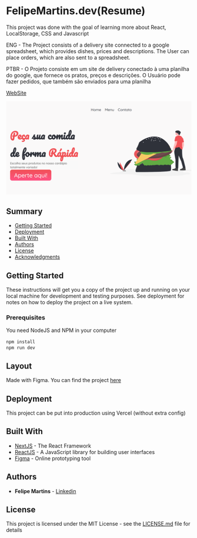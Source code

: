 # FelipeMartins.dev(Resume)

This project was done with the goal of learning more about React, LocalStorage, CSS and Javascript

ENG - The Project consists of a delivery site connected to a google spreadsheet, which provides dishes, prices and descriptions. 
The User can place orders, which are also sent to a spreadsheet.

PTBR - O Projeto consiste em um site de delivery conectado à uma planilha do google, que fornece os pratos, preços e descrições. 
O Usuário pode fazer pedidos, que também são enviados para uma planilha

[WebSite](https://fast-order.vercel.app/)

![Preview](https://github.com/Felipe-martins1/fast-order/blob/master/print.png?raw=true)

## Summary

  - [Getting Started](#getting-started)
  - [Deployment](#deployment)
  - [Built With](#built-with)
  - [Authors](#authors)
  - [License](#license)
  - [Acknowledgments](#acknowledgments)

## Getting Started

These instructions will get you a copy of the project up and running on
your local machine for development and testing purposes. See deployment
for notes on how to deploy the project on a live system.

### Prerequisites

You need NodeJS and NPM in your computer

```
npm install 
npm run dev
```

## Layout

Made with Figma. You can find the project [here](https://www.figma.com/file/SB5fP3RkffJE27tNGbqc2N/Untitled?node-id=0%3A1)

## Deployment

This project can be put into production using Vercel (without extra config)

## Built With

  - [NextJS](https://nextjs.org/) - The React Framework
  - [ReactJS](https://reactjs.org/) - A JavaScript library for building user interfaces
  - [Figma](https://www.figma.com/) - Online prototyping tool


## Authors

  - **Felipe Martins** - [Linkedin](https://www.linkedin.com/in/felipemartins1/)


## License

This project is licensed under the MIT License - see the [LICENSE.md](LICENSE.md) file for
details
